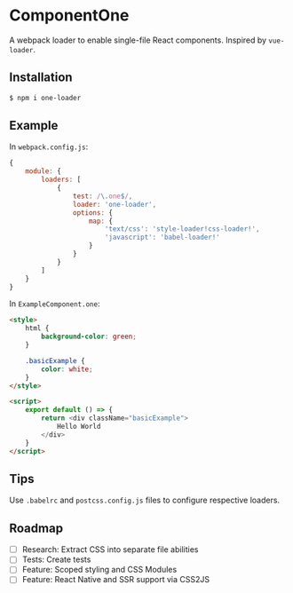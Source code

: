 # ComponentOne

A webpack loader to enable single-file React components.
Inspired by `vue-loader`.

## Installation

```bash
$ npm i one-loader
```

## Example

In `webpack.config.js`:

```javascript
{
    module: {
        loaders: [
            {
                test: /\.one$/,
                loader: 'one-loader',
                options: {
                    map: {
                        'text/css': 'style-loader!css-loader!',
                        'javascript': 'babel-loader!'
                    }
                }
            }
        ]
    }
}
```

In `ExampleComponent.one`:

```html
<style>
    html {
        background-color: green;
    }

    .basicExample {
        color: white;
    }
</style>

<script>
    export default () => {
        return <div className="basicExample">
            Hello World
        </div>
    }
</script>
```

## Tips

Use `.babelrc` and `postcss.config.js` files to configure respective loaders.

## Roadmap

- [ ] Research: Extract CSS into separate file abilities
- [ ] Tests: Create tests
- [ ] Feature: Scoped styling and CSS Modules
- [ ] Feature: React Native and SSR support via CSS2JS
